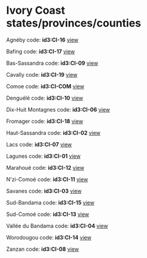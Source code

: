 # Ivory Coast states/provinces/counties
Agnéby     code: **id3:CI-16**     [view](../export/geojson/medium/id3/ci/16.geojson)     


Bafing     code: **id3:CI-17**     [view](../export/geojson/medium/id3/ci/17.geojson)     


Bas-Sassandra     code: **id3:CI-09**     [view](../export/geojson/medium/id3/ci/09.geojson)     


Cavally     code: **id3:CI-19**     [view](../export/geojson/medium/id3/ci/19.geojson)     


Comoe     code: **id3:CI-COM**     [view](../export/geojson/medium/id3/ci/com.geojson)     


Denguélé     code: **id3:CI-10**     [view](../export/geojson/medium/id3/ci/10.geojson)     


Dix-Huit Montagnes     code: **id3:CI-06**     [view](../export/geojson/medium/id3/ci/06.geojson)     


Fromager     code: **id3:CI-18**     [view](../export/geojson/medium/id3/ci/18.geojson)     


Haut-Sassandra     code: **id3:CI-02**     [view](../export/geojson/medium/id3/ci/02.geojson)     


Lacs     code: **id3:CI-07**     [view](../export/geojson/medium/id3/ci/07.geojson)     


Lagunes     code: **id3:CI-01**     [view](../export/geojson/medium/id3/ci/01.geojson)     


Marahoué     code: **id3:CI-12**     [view](../export/geojson/medium/id3/ci/12.geojson)     


N'zi-Comoé     code: **id3:CI-11**     [view](../export/geojson/medium/id3/ci/11.geojson)     


Savanes     code: **id3:CI-03**     [view](../export/geojson/medium/id3/ci/03.geojson)     


Sud-Bandama     code: **id3:CI-15**     [view](../export/geojson/medium/id3/ci/15.geojson)     


Sud-Comoé     code: **id3:CI-13**     [view](../export/geojson/medium/id3/ci/13.geojson)     


Vallée du Bandama     code: **id3:CI-04**     [view](../export/geojson/medium/id3/ci/04.geojson)     


Worodougou     code: **id3:CI-14**     [view](../export/geojson/medium/id3/ci/14.geojson)     


Zanzan     code: **id3:CI-08**     [view](../export/geojson/medium/id3/ci/08.geojson)     

